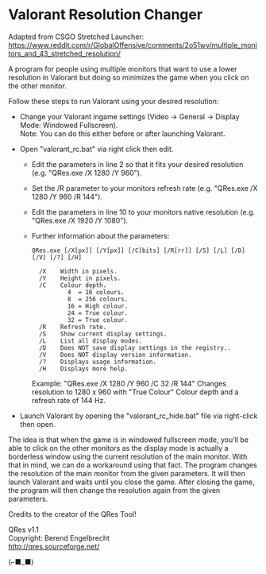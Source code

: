 # Valorant Resolution Changer

Adapted from CSGO Stretched Launcher:
https://www.reddit.com/r/GlobalOffensive/comments/2o51wv/multiple_monitors_and_43_stretched_resolution/

A program for people using multiple monitors that want to use a lower resolution in Valorant but doing so minimizes the game when you click on the other monitor. 

Follow these steps to run Valorant using your desired resolution:

* Change your Valorant ingame settings (Video -> General -> Display Mode: Windowed Fullscreen).  
  Note: You can do this either before or after launching Valorant.

* Open "valorant_rc.bat" via right click then edit.

  * Edit the parameters in line 2 so that it fits your desired resolution (e.g. "QRes.exe /X 1280 /Y 960").

  * Set the /R parameter to your monitors refresh rate (e.g. "QRes.exe /X 1280 /Y 960 /R 144").

  * Edit the parameters in line 10 to your monitors native resolution (e.g. "QRes.exe /X 1920 /Y 1080").

  * Further information about the parameters:
    ```
    QRes.exe [/X[px]] [/Y[px]] [/C[bits] [/R[rr]] [/S] [/L] [/D] [/V] [/?] [/H]

      /X    Width in pixels.
      /Y    Height in pixels.
      /C    Colour depth.
              4  = 16 colours.
              8  = 256 colours.
              16 = High colour.
              24 = True colour.
              32 = True colour.
      /R    Refresh rate.
      /S    Show current display settings.
      /L    List all display modes.
      /D    Does NOT save display settings in the registry..
      /V    Does NOT display version information.
      /?    Displays usage information.
      /H    Displays more help.
      ```
      Example: "QRes.exe /X 1280 /Y 960 /C 32 /R 144" Changes resolution to 1280 x 960 with "True Colour" Colour depth and a refresh rate of 144 Hz.

* Launch Valorant by opening the "valorant_rc_hide.bat" file via right-click then open.

The idea is that when the game is in windowed fullscreen mode, you'll be able to click on the other monitors as the display mode is actually a borderless window using the current resolution of the main monitor. With that in mind, we can do a workaround using that fact. The program changes the resolution of the main monitor from the given parameters. It will then launch Valorant and waits until you close the game. After closing the game, the program will then change the resolution again from the given parameters.

Credits to the creator of the QRes Tool!

QRes v1.1  
Copyright: Berend Engelbrecht  
http://qres.sourceforge.net/

(⌐■_■)